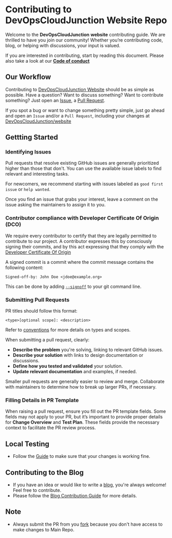 
# Contributing to **DevOpsCloudJunction** Website Repo

Welcome to the **DevOpsCloudJunction** **website** contributing guide. We are thrilled to have you join our community! Whether you’re contributing code, blog, or helping with discussions, your input is valued.

If you are interested in contributing, start by reading this document. Please also take a look at our **[Code of conduct](https://github.com/DevOpsCloudJunction/website/blob/main/CODE_OF_CONDUCT.md)**


## Our Workflow 

Contributing to [DevOpsCloudJunction Website](https://devopscloudjunction.com/) should be as simple as possible. Have a question? Want to discuss something? Want to contribute something? Just open an [Issue](https://github.com/DevOpsCloudJunction/website/issues), a [Pull Request](https://github.com/DevOpsCloudJunction/website/pulls).

If you spot a bug or want to change something pretty simple, just go ahead and open an `Issue` and/or a `Pull Request`, including your changes at [DevOpsCloudJunction/website](https://github.com/DevOpsCloudJunction/website)

## Gettting Started

### Identifying Issues

Pull requests that resolve existing GitHub issues are generally prioritized higher than those that don't. You can use the available issue labels to find relevant and interesting tasks.

For newcomers, we recommend starting with issues labeled as `good first issue` or `help wanted`.

Once you find an issue that grabs your interest, leave a comment on the issue asking the maintainers to assign it to you.

### Contributor compliance with Developer Certificate Of Origin (DCO)

We require every contributor to certify that they are legally permitted to contribute to our project.
A contributor expresses this by consciously signing their commits, and by this act expressing that
they comply with the [Developer Certificate Of Origin](https://developercertificate.org/)

A signed commit is a commit where the commit message contains the following content:

```
Signed-off-by: John Doe <jdoe@example.org>
```

This can be done by adding [`--signoff`](https://git-scm.com/docs/git-commit#Documentation/git-commit.txt---signoff) to your git command line.

### Submitting Pull Requests

PR titles should follow this format:

```
<type>[optional scope]: <description>
```
Refer to [conventions](https://gist.github.com/qoomon/5dfcdf8eec66a051ecd85625518cfd13) for more details on types and scopes.

When submitting a pull request, clearly:

- **Describe the problem** you're solving, linking to relevant GitHub issues.
- **Describe your solution** with links to design documentation or discussions.
- **Define how you tested and validated** your solution.
- **Update relevant documentation** and examples, if needed.

Smaller pull requests are generally easier to review and merge. Collaborate with maintainers to determine how to break up larger PRs, if necessary.


### Filling Details in PR Template

When raising a pull request, ensure you fill out the PR template fields. Some fields may not apply to your PR, but it’s important to provide proper details for **Change Overview** and **Test Plan**. These fields provide the necessary context to facilitate the PR review process.

## Local Testing 
 - Follow the [Guide](https://github.com/DevOpsCloudJunction/website?tab=readme-ov-file#prerequisites) to make sure that your changes is working fine. 

## Contributing to the Blog

- If you have an idea or would like to write a [blog](https://devopscloudjunction.com/blog/), you're always welcome! Feel free to contribute.
- Please follow the [Blog Contribution Guide](https://github.com/devopscloudjunction/website?tab=readme-ov-file#blog-contribution-guide) for more details.

## Note
- Always submit the PR from you [fork](https://github.com/DevOpsCloudJunction/website/blob/main/README.md#Fork-the-repository) because you don't have access to make changes to Main Repo. 